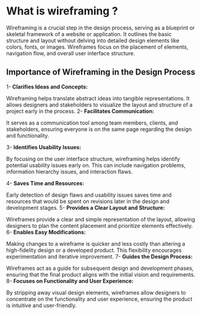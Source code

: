 # What is wireframing ?

Wireframing is a crucial step in the design process, serving as a blueprint or skeletal framework of a website or application. It outlines the basic structure and layout without delving into detailed design elements like colors, fonts, or images. Wireframes focus on the placement of elements, navigation flow, and overall user interface structure.

## Importance of Wireframing in the Design Process


1- **Clarifies Ideas and Concepts:**

Wireframing helps translate abstract ideas into tangible representations. It allows designers and stakeholders to visualize the layout and structure of a project early in the process.
2- **Facilitates Communication:**

It serves as a communication tool among team members, clients, and stakeholders, ensuring everyone is on the same page regarding the design and functionality.

3- **Identifies Usability Issues:**

By focusing on the user interface structure, wireframing helps identify potential usability issues early on. This can include navigation problems, information hierarchy issues, and interaction flaws.

4- **Saves Time and Resources:**

Early detection of design flaws and usability issues saves time and resources that would be spent on revisions later in the design and development stages.
5- **Provides a Clear Layout and Structure:**

Wireframes provide a clear and simple representation of the layout, allowing designers to plan the content placement and prioritize elements effectively.
6- **Enables Easy Modifications:**

Making changes to a wireframe is quicker and less costly than altering a high-fidelity design or a developed product. This flexibility encourages experimentation and iterative improvement.
7- **Guides the Design Process:**

Wireframes act as a guide for subsequent design and development phases, ensuring that the final product aligns with the initial vision and requirements.
8- **Focuses on Functionality and User Experience:**

By stripping away visual design elements, wireframes allow designers to concentrate on the functionality and user experience, ensuring the product is intuitive and user-friendly.



